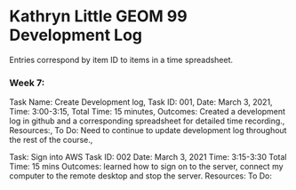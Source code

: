 # Kathryn Little GEOM 99 Development Log
Entries correspond by item ID to items in a time spreadsheet.

### Week 7:
Task Name: Create Development log,
Task ID: 001,
Date: March 3, 2021,
Time: 3:00-3:15,
Total Time: 15 minutes,
Outcomes: Created a development log in github and a corresponding spreadsheet for detailed time recording.,
Resources:, 
To Do: Need to continue to update development log throughout the rest of the course., 

Task: Sign into AWS 
Task ID: 002
Date: March 3, 2021
Time: 3:15-3:30
Total Time: 15 mins
Outcomes: learned how to sign on to the server, connect my computer to the remote desktop and stop the server.
Resources: 
To Do: 
